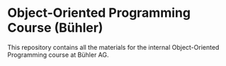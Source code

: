 # Object-Oriented Programming Course (Bühler)

This repository contains all the materials for the internal Object-Oriented Programming course at Bühler AG.
